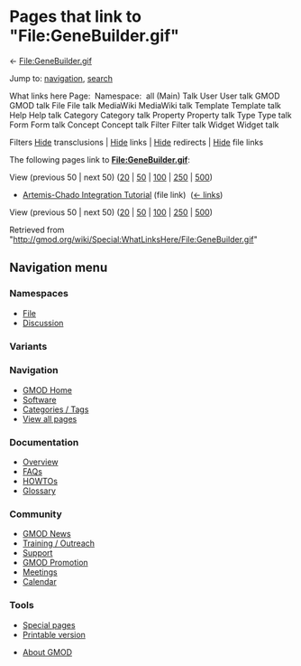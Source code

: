 <div id="mw-page-base" class="noprint">

</div>

<div id="mw-head-base" class="noprint">

</div>

<div id="content" class="mw-body" role="main">

<span id="top"></span>

<div id="mw-js-message" style="display:none;">

</div>



# <span dir="auto">Pages that link to "File:GeneBuilder.gif"</span>

<div id="bodyContent">

<div id="contentSub">

←
[File:GeneBuilder.gif](/wiki/File:GeneBuilder.gif "File:GeneBuilder.gif")

</div>

<div id="jump-to-nav" class="mw-jump">

Jump to: [navigation](#mw-navigation), [search](#p-search)

</div>

<div id="mw-content-text">

What links here Page:  Namespace:  all (Main) Talk User User talk GMOD
GMOD talk File File talk MediaWiki MediaWiki talk Template Template talk
Help Help talk Category Category talk Property Property talk Type Type
talk Form Form talk Concept Concept talk Filter Filter talk Widget
Widget talk

Filters
[Hide](/mediawiki/index.php?title=Special:WhatLinksHere/File:GeneBuilder.gif&hidetrans=1 "Special:WhatLinksHere/File:GeneBuilder.gif")
transclusions \|
[Hide](/mediawiki/index.php?title=Special:WhatLinksHere/File:GeneBuilder.gif&hidelinks=1 "Special:WhatLinksHere/File:GeneBuilder.gif")
links \|
[Hide](/mediawiki/index.php?title=Special:WhatLinksHere/File:GeneBuilder.gif&hideredirs=1 "Special:WhatLinksHere/File:GeneBuilder.gif")
redirects \|
[Hide](/mediawiki/index.php?title=Special:WhatLinksHere/File:GeneBuilder.gif&hideimages=1 "Special:WhatLinksHere/File:GeneBuilder.gif")
file links

The following pages link to
**[File:GeneBuilder.gif](/wiki/File:GeneBuilder.gif "File:GeneBuilder.gif")**:

View (previous 50 \| next 50)
([20](/mediawiki/index.php?title=Special:WhatLinksHere/File:GeneBuilder.gif&limit=20 "Special:WhatLinksHere/File:GeneBuilder.gif")
\|
[50](/mediawiki/index.php?title=Special:WhatLinksHere/File:GeneBuilder.gif&limit=50 "Special:WhatLinksHere/File:GeneBuilder.gif")
\|
[100](/mediawiki/index.php?title=Special:WhatLinksHere/File:GeneBuilder.gif&limit=100 "Special:WhatLinksHere/File:GeneBuilder.gif")
\|
[250](/mediawiki/index.php?title=Special:WhatLinksHere/File:GeneBuilder.gif&limit=250 "Special:WhatLinksHere/File:GeneBuilder.gif")
\|
[500](/mediawiki/index.php?title=Special:WhatLinksHere/File:GeneBuilder.gif&limit=500 "Special:WhatLinksHere/File:GeneBuilder.gif"))

- [Artemis-Chado Integration
  Tutorial](/wiki/Artemis-Chado_Integration_Tutorial "Artemis-Chado Integration Tutorial")
  (file link) ‎ <span class="mw-whatlinkshere-tools">([←
  links](/mediawiki/index.php?title=Special:WhatLinksHere&target=Artemis-Chado+Integration+Tutorial "Special:WhatLinksHere"))</span>

View (previous 50 \| next 50)
([20](/mediawiki/index.php?title=Special:WhatLinksHere/File:GeneBuilder.gif&limit=20 "Special:WhatLinksHere/File:GeneBuilder.gif")
\|
[50](/mediawiki/index.php?title=Special:WhatLinksHere/File:GeneBuilder.gif&limit=50 "Special:WhatLinksHere/File:GeneBuilder.gif")
\|
[100](/mediawiki/index.php?title=Special:WhatLinksHere/File:GeneBuilder.gif&limit=100 "Special:WhatLinksHere/File:GeneBuilder.gif")
\|
[250](/mediawiki/index.php?title=Special:WhatLinksHere/File:GeneBuilder.gif&limit=250 "Special:WhatLinksHere/File:GeneBuilder.gif")
\|
[500](/mediawiki/index.php?title=Special:WhatLinksHere/File:GeneBuilder.gif&limit=500 "Special:WhatLinksHere/File:GeneBuilder.gif"))

</div>

<div class="printfooter">

Retrieved from
"<http://gmod.org/wiki/Special:WhatLinksHere/File:GeneBuilder.gif>"

</div>

<div id="catlinks" class="catlinks catlinks-allhidden">

</div>

<div class="visualClear">

</div>

</div>

</div>

<div id="mw-navigation">

## Navigation menu

<div id="mw-head">



<div id="left-navigation">

<div id="p-namespaces" class="vectorTabs" role="navigation"
aria-labelledby="p-namespaces-label">

### Namespaces

- <span id="ca-nstab-image"><a href="/wiki/File:GeneBuilder.gif" accesskey="c"
  title="View the file page [c]">File</a></span>
- <span id="ca-talk"><a
  href="/mediawiki/index.php?title=File_talk:GeneBuilder.gif&amp;action=edit&amp;redlink=1"
  accesskey="t"
  title="Discussion about the content page [t]">Discussion</a></span>

</div>

<div id="p-variants" class="vectorMenu emptyPortlet" role="navigation"
aria-labelledby="p-variants-label">

### 

### Variants[](#)

<div class="menu">

</div>

</div>

</div>





</div>

</div>

</div>

<div id="mw-panel">

<div id="p-logo" role="banner">

<a href="/wiki/Main_Page"
style="background-image: url(http://gmod.org/images/GMOD-cogs.png);"
title="Visit the main page"></a>

</div>

<div id="p-Navigation" class="portal" role="navigation"
aria-labelledby="p-Navigation-label">

### Navigation

<div class="body">

- <span id="n-GMOD-Home">[GMOD Home](/wiki/Main_Page)</span>
- <span id="n-Software">[Software](/wiki/GMOD_Components)</span>
- <span id="n-Categories-.2F-Tags">[Categories /
  Tags](/wiki/Categories)</span>
- <span id="n-View-all-pages">[View all
  pages](/wiki/Special:AllPages)</span>

</div>

</div>

<div id="p-Documentation" class="portal" role="navigation"
aria-labelledby="p-Documentation-label">

### Documentation

<div class="body">

- <span id="n-Overview">[Overview](/wiki/Overview)</span>
- <span id="n-FAQs">[FAQs](/wiki/Category:FAQ)</span>
- <span id="n-HOWTOs">[HOWTOs](/wiki/Category:HOWTO)</span>
- <span id="n-Glossary">[Glossary](/wiki/Glossary)</span>

</div>

</div>

<div id="p-Community" class="portal" role="navigation"
aria-labelledby="p-Community-label">

### Community

<div class="body">

- <span id="n-GMOD-News">[GMOD News](/wiki/GMOD_News)</span>
- <span id="n-Training-.2F-Outreach">[Training /
  Outreach](/wiki/Training_and_Outreach)</span>
- <span id="n-Support">[Support](/wiki/Support)</span>
- <span id="n-GMOD-Promotion">[GMOD
  Promotion](/wiki/GMOD_Promotion)</span>
- <span id="n-Meetings">[Meetings](/wiki/Meetings)</span>
- <span id="n-Calendar">[Calendar](/wiki/Calendar)</span>

</div>

</div>

<div id="p-tb" class="portal" role="navigation"
aria-labelledby="p-tb-label">

### Tools

<div class="body">

- <span id="t-specialpages"><a href="/wiki/Special:SpecialPages" accesskey="q"
  title="A list of all special pages [q]">Special pages</a></span>
- <span id="t-print"><a
  href="/mediawiki/index.php?title=Special:WhatLinksHere/File:GeneBuilder.gif&amp;printable=yes"
  rel="alternate" accesskey="p"
  title="Printable version of this page [p]">Printable version</a></span>

</div>

</div>

</div>

</div>

<div id="footer" role="contentinfo">

- <span id="footer-places-about">[About
  GMOD](/wiki/GMOD:About "GMOD:About")</span>

<!-- -->






</div>
